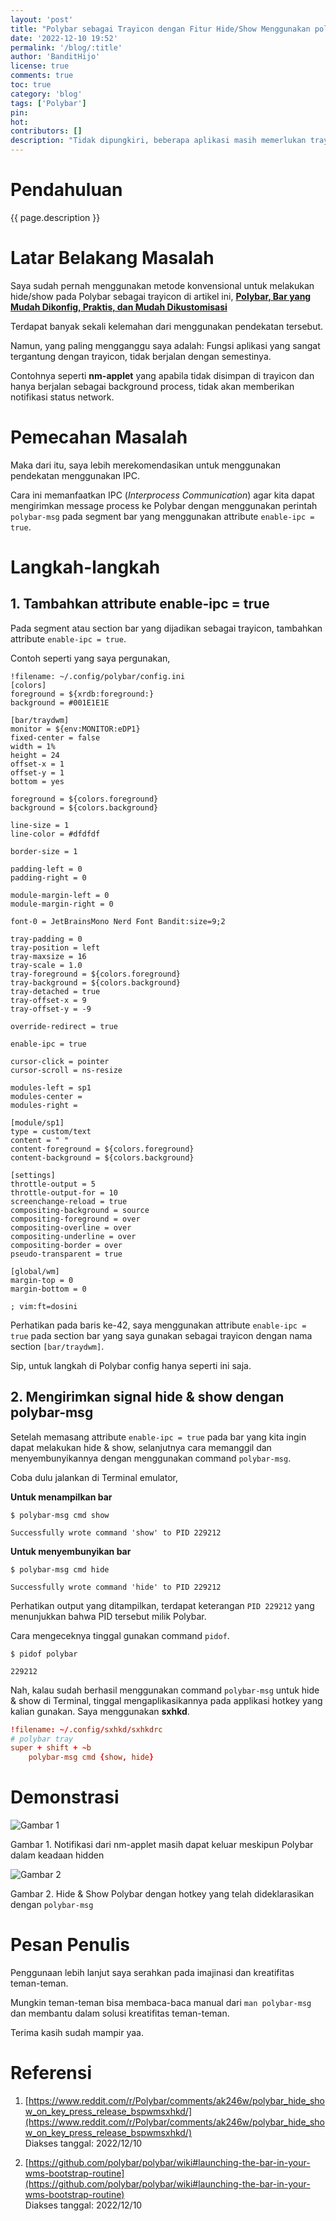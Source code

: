 ```yaml
---
layout: 'post'
title: "Polybar sebagai Trayicon dengan Fitur Hide/Show Menggunakan polybar-msg"
date: '2022-12-10 19:52'
permalink: '/blog/:title'
author: 'BanditHijo'
license: true
comments: true
toc: true
category: 'blog'
tags: ['Polybar']
pin:
hot:
contributors: []
description: "Tidak dipungkiri, beberapa aplikasi masih memerlukan trayicon. Bahkan ada beberapa aplikasi yang tidak dapat berjalan apabila tidak terdapat tempat untuk meletakkan trayicon. Untuk beberapa Window Manager yang tidak memiliki Bar yang menyediakan trayicon, kita dapat memanfaatkan Polybar sebagai tempat menyimpan trayicon."
---
```


# Pendahuluan

{{ page.description }}

# Latar Belakang Masalah

Saya sudah pernah menggunakan metode konvensional untuk melakukan hide/show pada Polybar sebagai trayicon di artikel ini, [**Polybar, Bar yang Mudah Dikonfig, Praktis, dan Mudah Dikustomisasi**](/blog/polybar-mudah-dikonfig-dan-praktis#showhide-bar-untuk-trayicon-konvensional)

Terdapat banyak sekali kelemahan dari menggunakan pendekatan tersebut.

Namun, yang paling mengganggu saya adalah: Fungsi aplikasi yang sangat tergantung dengan trayicon, tidak berjalan dengan semestinya.

Contohnya seperti **nm-applet** yang apabila tidak disimpan di trayicon dan hanya berjalan sebagai background process, tidak akan memberikan notifikasi status network.

# Pemecahan Masalah

Maka dari itu, saya lebih merekomendasikan untuk menggunakan pendekatan menggunakan IPC.

Cara ini memanfaatkan IPC (*Interprocess Communication*) agar kita dapat mengirimkan message process ke Polybar dengan menggunakan perintah `polybar-msg` pada segment bar yang menggunakan attribute `enable-ipc = true`.

# Langkah-langkah

## 1. Tambahkan attribute enable-ipc = true

Pada segment atau section bar yang dijadikan sebagai trayicon, tambahkan attribute `enable-ipc = true`.

Contoh seperti yang saya pergunakan,

```dosini
!filename: ~/.config/polybar/config.ini
[colors]
foreground = ${xrdb:foreground:}
background = #001E1E1E

[bar/traydwm]
monitor = ${env:MONITOR:eDP1}
fixed-center = false
width = 1%
height = 24
offset-x = 1
offset-y = 1
bottom = yes

foreground = ${colors.foreground}
background = ${colors.background}

line-size = 1
line-color = #dfdfdf

border-size = 1

padding-left = 0
padding-right = 0

module-margin-left = 0
module-margin-right = 0

font-0 = JetBrainsMono Nerd Font Bandit:size=9;2

tray-padding = 0
tray-position = left
tray-maxsize = 16
tray-scale = 1.0
tray-foreground = ${colors.foreground}
tray-background = ${colors.background}
tray-detached = true
tray-offset-x = 9
tray-offset-y = -9

override-redirect = true

enable-ipc = true

cursor-click = pointer
cursor-scroll = ns-resize

modules-left = sp1
modules-center =
modules-right =

[module/sp1]
type = custom/text
content = " "
content-foreground = ${colors.foreground}
content-background = ${colors.background}

[settings]
throttle-output = 5
throttle-output-for = 10
screenchange-reload = true
compositing-background = source
compositing-foreground = over
compositing-overline = over
compositing-underline = over
compositing-border = over
pseudo-transparent = true

[global/wm]
margin-top = 0
margin-bottom = 0

; vim:ft=dosini
```

Perhatikan pada baris ke-42, saya menggunakan attribute `enable-ipc = true` pada section bar yang saya gunakan sebagai trayicon dengan nama section `[bar/traydwm]`.

Sip, untuk langkah di Polybar config hanya seperti ini saja.

## 2. Mengirimkan signal hide & show dengan polybar-msg

Setelah memasang attribute `enable-ipc = true` pada bar yang kita ingin dapat melakukan hide & show, selanjutnya cara memanggil dan menyembunyikannya dengan menggunakan command `polybar-msg`.

Coba dulu jalankan di Terminal emulator,

**Untuk menampilkan bar**

```
$ polybar-msg cmd show
```

```
Successfully wrote command 'show' to PID 229212
```

**Untuk menyembunyikan bar**

```
$ polybar-msg cmd hide
```

```
Successfully wrote command 'hide' to PID 229212
```

Perhatikan output yang ditampilkan, terdapat keterangan `PID 229212` yang menunjukkan bahwa PID tersebut milik Polybar.

Cara mengeceknya tinggal gunakan command `pidof`.

```
$ pidof polybar
```

```
229212
```

Nah, kalau sudah berhasil menggunakan command `polybar-msg` untuk hide & show di Terminal, tinggal mengaplikasikannya pada applikasi hotkey yang kalian gunakan. Saya menggunakan **sxhkd**.

```conf
!filename: ~/.config/sxhkd/sxhkdrc
# polybar tray
super + shift + ~b
    polybar-msg cmd {show, hide}
```

# Demonstrasi

![Gambar 1](/assets/images/posts/2022/2022-12-10-01-gambar-01.gif)

Gambar 1. Notifikasi dari nm-applet masih dapat keluar meskipun Polybar dalam keadaan hidden

![Gambar 2](/assets/images/posts/2022/2022-12-10-01-gambar-02.gif)

Gambar 2. Hide & Show Polybar dengan hotkey yang telah dideklarasikan dengan `polybar-msg`


# Pesan Penulis

Penggunaan lebih lanjut saya serahkan pada imajinasi dan kreatifitas teman-teman.

Mungkin teman-teman bisa membaca-baca manual dari `man polybar-msg` dan membantu dalam solusi kreatifitas teman-teman.

Terima kasih sudah mampir yaa.


# Referensi

1. [https://www.reddit.com/r/Polybar/comments/ak246w/polybar_hide_show_on_key_press_release_bspwmsxhkd/](https://www.reddit.com/r/Polybar/comments/ak246w/polybar_hide_show_on_key_press_release_bspwmsxhkd/)
<br>Diakses tanggal: 2022/12/10

1. [https://github.com/polybar/polybar/wiki#launching-the-bar-in-your-wms-bootstrap-routine](https://github.com/polybar/polybar/wiki#launching-the-bar-in-your-wms-bootstrap-routine)
<br>Diakses tanggal: 2022/12/10

